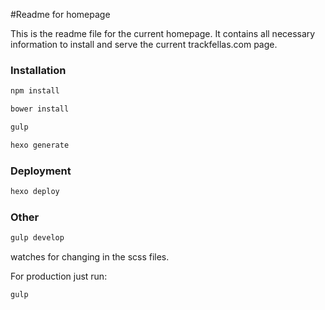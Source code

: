 #Readme for homepage

This is the readme file for the current homepage. It contains all necessary information to install and serve the current trackfellas.com page.


### Installation


```sh
npm install
```
```sh
bower install
```
```sh
gulp
```
```sh
hexo generate
```
### Deployment

```sh
hexo deploy
```


### Other

```sh
gulp develop
```
watches for changing in the scss files.

For production just run:
```sh
gulp
```
